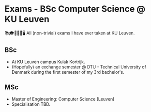# Exams - BSc Computer Science @ KU Leuven

📚🎓👨🏼‍🏫🖥️
All (non-trivial) exams I have ever taken at KU Leuven.

## BSc

-   At KU Leuven campus Kulak Kortrijk.
-   (Hopefully) an exchange semester @ DTU - Technical University of Denmark during the first semester of my 3rd bachelor's.

## MSc

-   Master of Engineering: Computer Science (Leuven)
-   Specialisation TBD.
